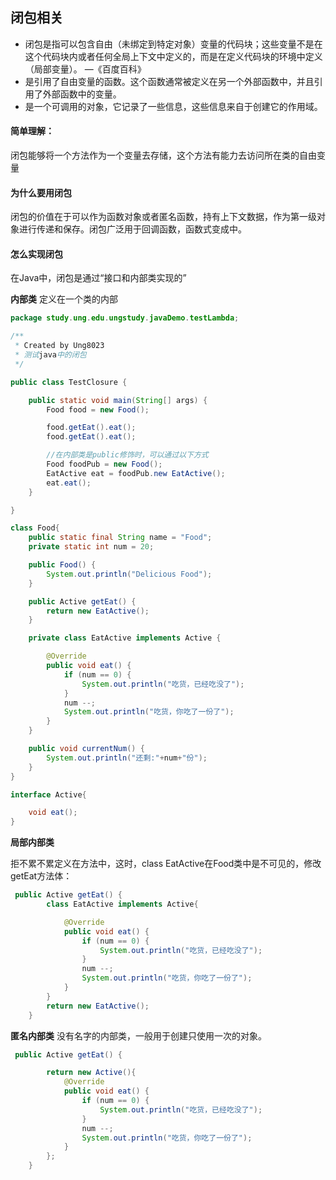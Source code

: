 ## 闭包相关

- 闭包是指可以包含自由（未绑定到特定对象）变量的代码块；这些变量不是在这个代码块内或者任何全局上下文中定义的，而是在定义代码块的环境中定义（局部变量）。 —《百度百科》
- 是引用了自由变量的函数。这个函数通常被定义在另一个外部函数中，并且引用了外部函数中的变量。
- 是一个可调用的对象，它记录了一些信息，这些信息来自于创建它的作用域。

#### 简单理解：
闭包能够将一个方法作为一个变量去存储，这个方法有能力去访问所在类的自由变量

#### 为什么要用闭包
闭包的价值在于可以作为函数对象或者匿名函数，持有上下文数据，作为第一级对象进行传递和保存。闭包广泛用于回调函数，函数式变成中。


#### 怎么实现闭包
在Java中，闭包是通过“接口和内部类实现的”

**内部类**
定义在一个类的内部
```Java
package study.ung.edu.ungstudy.javaDemo.testLambda;

/**
 * Created by Ung8023
 * 测试java中的闭包
 */

public class TestClosure {

    public static void main(String[] args) {
        Food food = new Food();

        food.getEat().eat();
        food.getEat().eat();

        //在内部类是public修饰时，可以通过以下方式
        Food foodPub = new Food();
        EatActive eat = foodPub.new EatActive();
        eat.eat();
    }

}

class Food{
    public static final String name = "Food";
    private static int num = 20;

    public Food() {
        System.out.println("Delicious Food");
    }

    public Active getEat() {
        return new EatActive();
    }

    private class EatActive implements Active {

        @Override
        public void eat() {
            if (num == 0) {
                System.out.println("吃货，已经吃没了");
            }
            num --;
            System.out.println("吃货，你吃了一份了");
        }
    }

    public void currentNum() {
        System.out.println("还剩:"+num+"份");
    }
}

interface Active{

    void eat();
}

```
**局部内部类**

拒不累不累定义在方法中，这时，class EatActive在Food类中是不可见的，修改getEat方法体：
```Java
 public Active getEat() {
        class EatActive implements Active{

            @Override
            public void eat() {
                if (num == 0) {
                    System.out.println("吃货，已经吃没了");
                }
                num --;
                System.out.println("吃货，你吃了一份了");
            }
        }
        return new EatActive();
    }
```

**匿名内部类**
没有名字的内部类，一般用于创建只使用一次的对象。
```Java
 public Active getEat() {

        return new Active(){
            @Override
            public void eat() {
                if (num == 0) {
                    System.out.println("吃货，已经吃没了");
                }
                num --;
                System.out.println("吃货，你吃了一份了");
            }
        };
    }
```